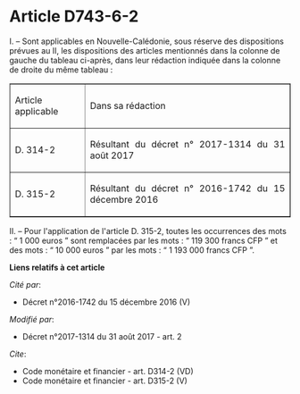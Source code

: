 # Article D743-6-2

I. – Sont applicables en Nouvelle-Calédonie, sous réserve des dispositions prévues au II, les dispositions des articles
mentionnés dans la colonne de gauche du tableau ci-après, dans leur rédaction indiquée dans la colonne de droite du même
tableau : 

<table border="1">
  <tbody>
    <tr>
      <td align="justify">

Article applicable </td>
      <td align="justify">

Dans sa rédaction </td>
    </tr>
    <tr>
      <td align="justify">

D. 314-2 
</td>
      <td align="justify">

Résultant du décret n° 2017-1314 du 31 août 2017 </td>
    </tr>
    <tr>
      <td align="justify">

D. 315-2
</td>
      <td align="justify">

Résultant du décret n° 2016-1742 du 15 décembre 2016 </td>
    </tr>
  </tbody>
</table>

II. – Pour l'application de l'article D. 315-2, toutes les occurrences des mots : “ 1 000 euros ” sont remplacées par les
mots : “ 119 300 francs CFP ” et des mots : “ 10 000 euros ” par les mots : “ 1 193 000 francs CFP ”.

**Liens relatifs à cet article**

_Cité par_:

  - Décret n°2016-1742 du 15 décembre 2016 (V)

_Modifié par_:

  - Décret n°2017-1314 du 31 août 2017 - art. 2

_Cite_:

  - Code monétaire et financier - art. D314-2 (VD)
  - Code monétaire et financier - art. D315-2 (V)
